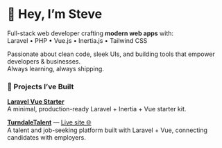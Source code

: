 # 👋 Hey, I’m Steve  

Full-stack web developer crafting **modern web apps** with:  
 Laravel • PHP • Vue.js • Inertia.js • Tailwind CSS  

 Passionate about clean code, sleek UIs, and building tools that empower developers & businesses.  
 Always learning, always shipping.  



### 🚀 Projects I’ve Built
 **[Laravel Vue Starter](https://github.com/hellofromsteve/laravel-vue-starter)**  
  A minimal, production-ready Laravel + Inertia + Vue starter kit.  

 **[TurndaleTalent](https://github.com/hellofromsteve/turndaletalent)** — [Live site 🌐](https://turndaletalent.com/)  
  A talent and job-seeking platform built with Laravel + Vue, connecting candidates with employers.  


